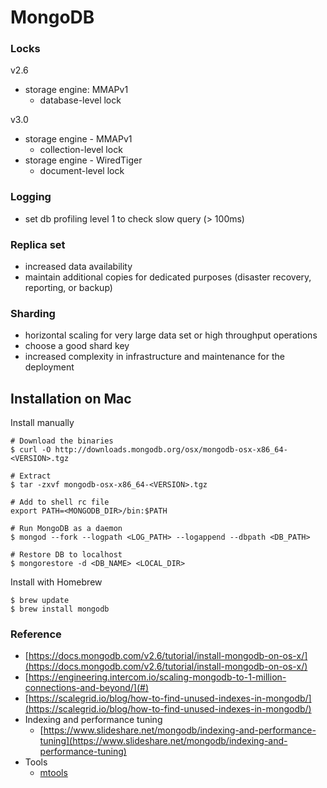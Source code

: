 # MongoDB

### Locks

v2.6

* storage engine: MMAPv1
  * database-level lock

v3.0

* storage engine - MMAPv1
  * collection-level lock
* storage engine - WiredTiger
  * document-level lock

### Logging

* set db profiling level 1 to check slow query \(&gt; 100ms\)

### Replica set

* increased data availability
* maintain additional copies for dedicated purposes \(disaster recovery, reporting, or backup\)

### Sharding

* horizontal scaling for very large data set or high throughput operations
* choose a good shard key
* increased complexity in infrastructure and maintenance for the deployment

## Installation on Mac

Install manually

```
# Download the binaries
$ curl -O http://downloads.mongodb.org/osx/mongodb-osx-x86_64-<VERSION>.tgz

# Extract
$ tar -zxvf mongodb-osx-x86_64-<VERSION>.tgz

# Add to shell rc file
export PATH=<MONGODB_DIR>/bin:$PATH

# Run MongoDB as a daemon
$ mongod --fork --logpath <LOG_PATH> --logappend --dbpath <DB_PATH>

# Restore DB to localhost
$ mongorestore -d <DB_NAME> <LOCAL_DIR>
```

Install with Homebrew

```
$ brew update
$ brew install mongodb
```

### Reference

* [https://docs.mongodb.com/v2.6/tutorial/install-mongodb-on-os-x/](https://docs.mongodb.com/v2.6/tutorial/install-mongodb-on-os-x/)
* [https://engineering.intercom.io/scaling-mongodb-to-1-million-connections-and-beyond/](#)
* [https://scalegrid.io/blog/how-to-find-unused-indexes-in-mongodb/](https://scalegrid.io/blog/how-to-find-unused-indexes-in-mongodb/)
* Indexing and performance tuning
  * [https://www.slideshare.net/mongodb/indexing-and-performance-tuning](https://www.slideshare.net/mongodb/indexing-and-performance-tuning)
* Tools
  * [mtools](https://github.com/rueckstiess/mtools)



